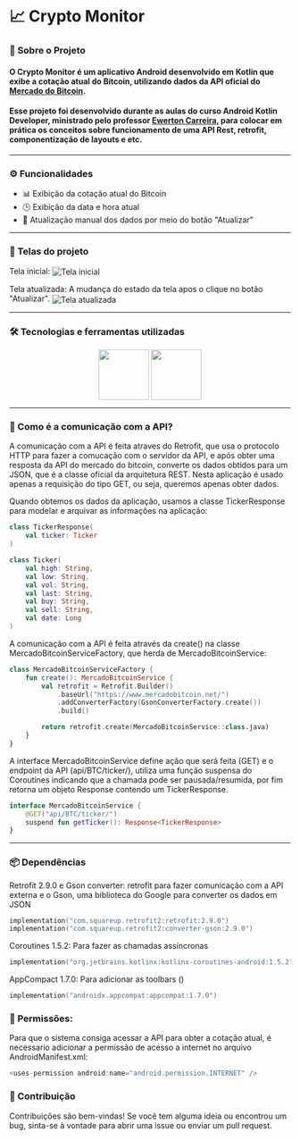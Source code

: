# 📈 Crypto Monitor

### 📌 Sobre o Projeto

#### O **Crypto Monitor** é um aplicativo Android desenvolvido em Kotlin que exibe a cotação atual do **Bitcoin**, utilizando dados da API oficial do [Mercado do Bitcoin](https://www.mercadobitcoin.net/api/BTC/ticker/).  
#### Esse projeto foi desenvolvido durante as aulas do curso **Android Kotlin Developer**, ministrado pelo professor [Ewerton Carreira](https://github.com/carreiras), para colocar em prática os conceitos sobre funcionamento de uma API Rest, retrofit, componentização de layouts e etc.
---

### ⚙️ Funcionalidades

- 📊 Exibição da cotação atual do Bitcoin  
- 🕒 Exibição da data e hora atual  
- 🔄 Atualização manual dos dados por meio do botão "Atualizar"  

---


### 📸 Telas do projeto
Tela inicial:
<img src="" align="center" alt="Tela inicial">


Tela atualizada: A mudança do estado da tela apos o clique no botão "Atualizar".
<img src="" align="center" alt="Tela atualizada"> 




---

### 🛠 Tecnologias e ferramentas utilizadas

<div align="center">
  <img src="https://cdn.jsdelivr.net/gh/devicons/devicon@latest/icons/androidstudio/androidstudio-original-wordmark.svg" width="90" align="center"/>
  <img src="https://cdn.jsdelivr.net/gh/devicons/devicon@latest/icons/kotlin/kotlin-original-wordmark.svg" width="90" align="center"/>

</div>

---
### 🔌 Como é a comunicação com a API?
A comunicação com a API é feita atraves do Retrofit, que usa o protocolo HTTP para fazer a comucação com o servidor da API, e após obter uma resposta da API do mercado do bitcoin, converte os dados obtidos para um JSON, que é a classe oficial da arquitetura REST.
Nesta aplicação é usado apenas a requisição do tipo GET, ou seja, queremos apenas obter dados.

Quando obtemos os dados da aplicação, usamos a classe TickerResponse para modelar e arquivar as informações na aplicação: 
```kotlin
class TickerResponse(
    val ticker: Ticker
)

class Ticker(
    val high: String,
    val low: String,
    val vol: String,
    val last: String,
    val buy: String,
    val sell: String,
    val date: Long
)
```
A comunicação com a API é feita através da create() na classe MercadoBitcoinServiceFactory, que herda de MercadoBitcoinService:
```kotlin
class MercadoBitcoinServiceFactory {
    fun create(): MercadoBitcoinService {
        val retrofit = Retrofit.Builder()
            .baseUrl("https://www.mercadobitcoin.net/")
            .addConverterFactory(GsonConverterFactory.create())
            .build()

        return retrofit.create(MercadoBitcoinService::class.java)
    }
}
```
A interface MercadoBitcoinService define ação que será feita (GET) e o endpoint da API (api/BTC/ticker/), utiliza uma função suspensa do Coroutines indicando que a chamada pode ser pausada/resumida, por fim retorna um objeto Response contendo um TickerResponse.
```kotlin
interface MercadoBitcoinService {
    @GET("api/BTC/ticker/")
    suspend fun getTicker(): Response<TickerResponse>
}
```
---

### 📦 Dependências

Retrofit 2.9.0 e Gson converter: retrofit para fazer comunicação com a API externa  e o Gson, uma biblioteca do Google para converter os dados em JSON
```kotlin
implementation("com.squareup.retrofit2:retrofit:2.9.0")
implementation("com.squareup.retrofit2:converter-gson:2.9.0") 
```
Coroutines 1.5.2: Para fazer as chamadas assíncronas
```kotlin
implementation("org.jetbrains.kotlinx:kotlinx-coroutines-android:1.5.2")
   ```
AppCompact 1.7.0: Para adicionar as toolbars ()
```kotlin
implementation("androidx.appcompat:appcompat:1.7.0")
   ```
### 🔐 Permissões:
 Para que o sistema consiga acessar a API para obter a cotação atual, é necessario adicionar a permissão de acesso a internet no arquivo AndroidManifest.xml:
```kotlin
<uses-permission android:name="android.permission.INTERNET" />
```


### 🤝 Contribuição
Contribuições são bem-vindas! Se você tem alguma ideia ou encontrou um bug, sinta-se à vontade para abrir uma issue ou enviar um pull request.
